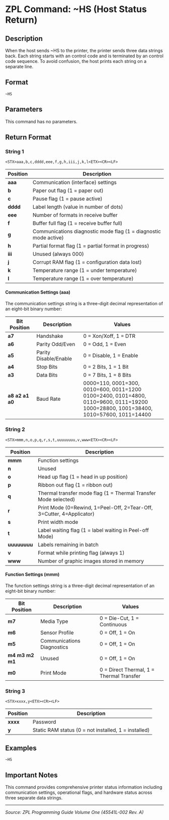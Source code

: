 # ZPL Command: ~HS (Host Status Return)

## Description
When the host sends ~HS to the printer, the printer sends three data strings back. Each string starts with an <STX> control code and is terminated by an <ETX><CR><LF> control code sequence. To avoid confusion, the host prints each string on a separate line.

## Format
```
~HS
```

## Parameters
This command has no parameters.

## Return Format

### String 1
```
<STX>aaa,b,c,dddd,eee,f,g,h,iii,j,k,l<ETX><CR><LF>
```

| Position | Description |
|----------|-------------|
| **aaa** | Communication (interface) settings |
| **b** | Paper out flag (1 = paper out) |
| **c** | Pause flag (1 = pause active) |
| **dddd** | Label length (value in number of dots) |
| **eee** | Number of formats in receive buffer |
| **f** | Buffer full flag (1 = receive buffer full) |
| **g** | Communications diagnostic mode flag (1 = diagnostic mode active) |
| **h** | Partial format flag (1 = partial format in progress) |
| **iii** | Unused (always 000) |
| **j** | Corrupt RAM flag (1 = configuration data lost) |
| **k** | Temperature range (1 = under temperature) |
| **l** | Temperature range (1 = over temperature) |

#### Communication Settings (aaa)
The communication settings string is a three-digit decimal representation of an eight-bit binary number:

| Bit Position | Description | Values |
|--------------|-------------|--------|
| **a7** | Handshake | 0 = Xon/Xoff, 1 = DTR |
| **a6** | Parity Odd/Even | 0 = Odd, 1 = Even |
| **a5** | Parity Disable/Enable | 0 = Disable, 1 = Enable |
| **a4** | Stop Bits | 0 = 2 Bits, 1 = 1 Bit |
| **a3** | Data Bits | 0 = 7 Bits, 1 = 8 Bits |
| **a8 a2 a1 a0** | Baud Rate | 0000=110, 0001=300, 0010=600, 0011=1200<br>0100=2400, 0101=4800, 0110=9600, 0111=19200<br>1000=28800, 1001=38400, 1010=57600, 1011=14400 |

### String 2
```
<STX>mmm,n,o,p,q,r,s,t,uuuuuuuu,v,www<ETX><CR><LF>
```

| Position | Description |
|----------|-------------|
| **mmm** | Function settings |
| **n** | Unused |
| **o** | Head up flag (1 = head in up position) |
| **p** | Ribbon out flag (1 = ribbon out) |
| **q** | Thermal transfer mode flag (1 = Thermal Transfer Mode selected) |
| **r** | Print Mode (0=Rewind, 1=Peel-Off, 2=Tear-Off, 3=Cutter, 4=Applicator) |
| **s** | Print width mode |
| **t** | Label waiting flag (1 = label waiting in Peel-off Mode) |
| **uuuuuuuu** | Labels remaining in batch |
| **v** | Format while printing flag (always 1) |
| **www** | Number of graphic images stored in memory |

#### Function Settings (mmm)
The function settings string is a three-digit decimal representation of an eight-bit binary number:

| Bit Position | Description | Values |
|--------------|-------------|--------|
| **m7** | Media Type | 0 = Die-Cut, 1 = Continuous |
| **m6** | Sensor Profile | 0 = Off, 1 = On |
| **m5** | Communications Diagnostics | 0 = Off, 1 = On |
| **m4 m3 m2 m1** | Unused | 0 = Off, 1 = On |
| **m0** | Print Mode | 0 = Direct Thermal, 1 = Thermal Transfer |

### String 3
```
<STX>xxxx,y<ETX><CR><LF>
```

| Position | Description |
|----------|-------------|
| **xxxx** | Password |
| **y** | Static RAM status (0 = not installed, 1 = installed) |

## Examples
```
~HS
```

## Important Notes
This command provides comprehensive printer status information including communication settings, operational flags, and hardware status across three separate data strings.

---
*Source: ZPL Programming Guide Volume One (45541L-002 Rev. A)*